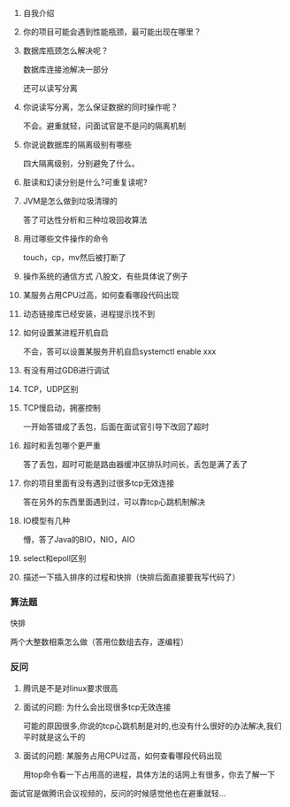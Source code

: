 
1. 自我介绍

2. 你的项目可能会遇到性能瓶颈，最可能出现在哪里？

3. 数据库瓶颈怎么解决呢？

   数据库连接池解决一部分

   还可以读写分离

4. 你说读写分离，怎么保证数据的同时操作呢？

   不会。避重就轻，问面试官是不是问的隔离机制

5. 你说说数据库的隔离级别有哪些

   四大隔离级别，分别避免了什么。

6. 脏读和幻读分别是什么?可重复读呢?

7. JVM是怎么做到垃圾清理的

     答了可达性分析和三种垃圾回收算法

8. 用过哪些文件操作的命令

   touch，cp，mv然后被打断了

9. 操作系统的通信方式
   八股文，有些具体说了例子

10. 某服务占用CPU过高，如何查看哪段代码出现

11. 动态链接库已经安装，进程提示找不到

12. 如何设置某进程开机自启

    不会，答可以设置某服务开机自启systemctl enable xxx

13. 有没有用过GDB进行调试

14. TCP，UDP区别

15. TCP慢启动，拥塞控制

    一开始答错成了丢包，后面在面试官引导下改回了超时

16. 超时和丢包哪个更严重

    答了丢包，超时可能是路由器缓冲区排队时间长，丢包是满了丢了

17. 你的项目里面有没有遇到过很多tcp无效连接

    答在另外的东西里面遇到过，可以靠tcp心跳机制解决

18. IO模型有几种

    懵，答了Java的BIO，NIO，AIO

19. select和epoll区别

20. 描述一下插入排序的过程和快排（快排后面直接要我写代码了）

### 算法题

快排

两个大整数相乘怎么做（答用位数组去存，遂编程）

### 反问

1. 腾讯是不是对linux要求很高

2. 面试的问题: 为什么会出现很多tcp无效连接

   可能的原因很多,你说的tcp心跳机制是对的,也没有什么很好的办法解决,我们平时就是这么干的

3. 面试的问题: 某服务占用CPU过高，如何查看哪段代码出现

   用top命令看一下占用高的进程，具体方法的话网上有很多，你去了解一下

面试官是做腾讯会议视频的，反问的时候感觉他也在避重就轻...